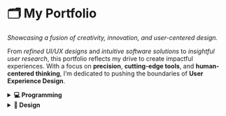 # 🗂️ **My Portfolio**

*Showcasing a fusion of creativity, innovation, and user-centered design.*  

From *refined UI/UX designs* and *intuitive software solutions* to *insightful user research*, this portfolio reflects my drive to create impactful experiences. With a focus on **precision**, **cutting-edge tools**, and **human-centered thinking**, I’m dedicated to pushing the boundaries of **User Experience Design**.

<details>
  <summary><strong>💻 Programming</strong></summary>

  <br/>

<details>
  <summary><strong>1️⃣ Jalgorithm</strong></summary>

  <img src="images/jalgorithm.webp" width="250" style="border-radius: 50%;"/>

  **Description:**  
  Jalgorithm is a Java-based, open-source library that provides implementations of various algorithms and data structures. Designed for students, developers, and educators, it is both an educational resource and a practical tool for algorithmic problem-solving. The project has been published as a Java library, making it accessible for direct integration into Java applications. Its open-source nature has encouraged contributions, adding to its utility and robustness.

  **Technologies Used:**  
  - **Java:** For implementing data structures, algorithms, and creating the published library.  

  **Key Features:**  
  - **Comprehensive Algorithm Implementations:** Includes sorting, searching, and graph algorithms.  
  - **Data Structure Examples:** Implements data structures like stacks, queues, and trees.  
  - **Educational Focus:** Clean, well-documented code and examples tailored for learning and understanding.  
  - **Open Source with Contributions:** Actively maintained with community contributions.  
  - **Published Library:** Available as a Java library for seamless integration into projects.  

  **Links:**  
  - [**View on GitHub**](https://github.com/mohammadkarbalaee/jalgorithm)  
  - [**Live Demo**](https://youtu.be/0YPAG9GCBn8?si=6RAGI3SYNWHZKUxo)  

</details>


<details>
  <summary><strong>2️⃣ Python Turtle Game</strong></summary>

  <img src="images/turtle.webp" width="250" style="border-radius: 50%;"/>

  **Description:**  
  This repository contains fun and interactive games built using Python's `turtle` module. It showcases the creative use of turtle graphics to develop engaging, visually appealing, and educational projects. The collection includes games that are easy to understand and play, making it a perfect resource for beginners looking to learn Python programming through hands-on examples.

  **Technologies Used:**  
  - **Python:** For creating interactive games using the `turtle` library.  

  **Key Features:**  
  - **Interactive Games:** Engaging projects like dice-based games and more, created with the `turtle` library.  
  - **Beginner-Friendly Code:** Simplified logic and clear comments to aid learning and understanding.  
  - **Educational Focus:** Designed to teach Python programming concepts interactively.  
  - **Graphical Outputs:** Utilizes Python's turtle graphics for vibrant and visually appealing game designs.  

  **Links:**  
  - [**View on GitHub**](https://github.com/mohammadkarbalaee/python-turtle)  

</details>


<details>
  <summary><strong>3️⃣ Roshan AI Landing Pages</strong></summary>

  <img src="images/roshan/5.png" width="500"/> 
  <img src="images/roshan/2.png" width="500"/>
  <img src="images/roshan/4.png" width="500"/>
  <img src="images/roshan/3.png" width="500"/>



  **Description:**  
  This project involves designing and developing engaging landing pages for Roshan AI's products. The landing pages are crafted to highlight the innovative features of the products, ensuring a visually appealing and user-friendly experience. These pages focus on showcasing Roshan AI's cutting-edge solutions effectively while maintaining brand consistency.

  **Technologies Used:**  
  - **React.js:** For creating dynamic and interactive user interfaces.  
  - **HTML, CSS, JavaScript:** For building the structure, styling, and interactivity of the pages.

  **Key Features:**  
  - **Responsive Design:** Optimized for all devices, ensuring seamless user experience across desktops, tablets, and smartphones.  
  - **Engaging Layouts:** Clean and modern UI/UX design to attract and retain users' attention.  
  - **Focus on Conversion:** Strategically designed to enhance user interaction and product inquiries.  
  - **SEO Optimized:** Implemented best practices to improve visibility and search rankings.

  **Links:**  
  - [**Roshan AI**](https://www.roshan-ai.ir/)  
  - [**Alefba Product Page**](https://www.roshan-ai.ir/alefba/)  
  - [**Harf Product Page**](https://www.roshan-ai.ir/harf/)  
  - [**GitHub Repository**](https://github.com/roshan-research/roshan-research.github.io)  

  **Demo Videos:**  
  - [**Demo 1: Overview of Roshan AI**](https://drive.google.com/file/d/1pcAv90jp3iuqhNJhAV2LgCVHFauo3vna/view?usp=sharing)  
  - [**Demo 2: Alefba Product Features**](https://drive.google.com/file/d/1c45d7mWXTsvfe_U8KlxOPQEmaekgHlAe/view?usp=sharing)  
  - [**Demo 3: Harf Product Features**](https://drive.google.com/file/d/1kxM846cSILGQ2Hi5Vkq-qLceEHBYqypJ/view?usp=sharing)  
  - [**Demo 4: Audio Player**](https://drive.google.com/file/d/1ApYqqwPox26nyVO08uBvBDxYG8NXaTnm/view?usp=sharing)  

</details>

<details>
  <summary><strong>4️⃣ API Documentation Website</strong></summary>

  <img src="images/roshan/docs.png" width="500"/> 


  **Description:**  
  This project involves creating a comprehensive API documentation website for the Alefba product, a part of Roshan AI. The website is designed to provide developers with clear, detailed, and easy-to-navigate documentation, enabling seamless integration with Alefba's APIs. It focuses on usability, ensuring that developers can quickly find the information they need.

  **Technologies Used:**  
  - **React.js:** For building a dynamic and responsive user interface.  
  - **Markdown and HTML:** For structuring and presenting the documentation content.  
  - **CSS and JavaScript:** For styling and interactivity.  
  - **API Integration:** Connected with live API endpoints for interactive documentation.

  **Key Features:**  
  - **Interactive Documentation:** Includes live examples and endpoints for real-time API testing.  
  - **Searchable Content:** Quick search functionality to help developers find specific sections or endpoints.  
  - **Developer-Friendly Design:** Clean and minimal UI to maximize focus on the documentation.  
  - **Responsive and Accessible:** Optimized for both desktop and mobile viewing.  
  - **Mobile-Friendly:** Fully functional and user-friendly on smaller screens.  


  **Links:**  
  - [**Github Repository**](https://github.com/roshan-research/docs)
  - [**Alefba API Documentation**](https://www.roshan-ai.ir/docs/alefba)  

  **Demo Video:**  
  - [**Desktop Demo**](https://drive.google.com/file/d/1oFs2yBYRiGSs6AMe6PDOsrzT9r80XxTR/view?usp=sharing)
  - [**Mobile Demo**](https://drive.google.com/file/d/1yBu1gYKSHttEANgKGDraRgsey33EaIgt/view?usp=sharing)    

</details>

<details>
  <summary><strong>5️⃣ Flutter Modal Date Picker</strong></summary>

  <img src="https://raw.githubusercontent.com/muhammadkarbalaee/flutter_modal_date_picker/master/document/v0.1.0.gif" width="250"/> 

  **Description:**  
  This project is a Flutter package that provides a customizable modal date picker widget for Flutter applications. The package is designed to offer an intuitive and modern user interface for date selection, enhancing the user experience in apps that require scheduling, calendar functionality, or date inputs. It’s available on Pub.dev and GitHub for developers to integrate seamlessly into their Flutter projects.

  **Technologies Used:**  
  - **Flutter:** For developing a cross-platform package.  
  - **Dart:** The programming language used to build the package.  

  **Key Features:**  
  - **Customizable UI:** Easily adjustable to match the application's theme and style.  
  - **Responsive Design:** Works seamlessly across devices, including mobile and tablets.  
  - **User-Friendly:** Intuitive modal design for easy date selection.  
  - **Open Source:** Actively maintained with community contributions encouraged.  
  - **Pub.dev Integration:** Easy installation and use in any Flutter project.  

  **Links:**  
  - [**GitHub Repository**](https://github.com/mohammadkarbalaee/flutter_modal_date_picker)  
  - [**Pub.dev Package**](https://pub.dev/packages/flutter_modal_date_picker)  

</details>

<details>
  <summary><strong>6️⃣ Particle Systems Visualization</strong></summary>

  <img src="images/particle.png" width="500"/> 

  **Description:**  
  This project is a web-based interactive particle systems visualization. It demonstrates the principles of particle systems used in computer graphics and simulations, showcasing dynamic animations and effects. Built using HTML, CSS, and JavaScript, the project offers an engaging and visually appealing example of how particle systems can be implemented for educational or creative purposes.

  **Technologies Used:**  
  - **HTML, CSS, JavaScript:** For creating and styling the interactive particle effects.  
  - **Canvas API:** Utilized for rendering high-performance graphics directly in the browser.  

  **Key Features:**  
  - **Dynamic Particle Effects:** Includes animations such as explosions, trails, and gravity effects.  
  - **Interactive Visualization:** Allows users to interact with the particles for an immersive experience.  
  - **Educational Purpose:** Demonstrates the core concepts of particle systems for learning and exploration.  
  - **Browser-Based:** Fully functional without requiring any additional installations.  

  **Links:**  
  - [**Live Demo**](https://mohammadkarbalaee.github.io/particle-systems/)  
  - [**GitHub Repository**](https://github.com/mohammadkarbalaee/particle-systems)  

  **Demo Video:**  
  - [**Watch the Demo**](https://drive.google.com/file/d/1NXvE9SiOB6QPMM7BsW3nTkj3tcv2TVnW/view?usp=sharing)  

</details>

<details>
  <summary><strong>7️⃣ Suffix Tree Visualizer</strong></summary>

  <img src="images/suffix.png" width="500"/> 

  **Description:**  
  This project provides a visual representation of suffix trees, a powerful data structure used in string processing and computational biology. The interactive visualizer is designed to help users understand the construction and functionality of suffix trees, making it an excellent tool for educational purposes. The project is built using web technologies to offer a seamless and responsive user experience.

  **Technologies Used:**  
  - **HTML, CSS, JavaScript:** For creating the web-based interface and interactivity.  
  - **SVG Graphics:** For rendering clean and scalable visualizations of suffix trees.  

  **Key Features:**  
  - **Interactive Visualization:** Allows users to input strings and see real-time construction of suffix trees.  
  - **Educational Focus:** Simplifies complex concepts for students and professionals.  
  - **Responsive Design:** Optimized for desktop and mobile devices.  
  - **String Processing Applications:** Highlights the real-world use cases of suffix trees in areas like DNA sequencing and pattern matching.

  **Links:**  
  - [**Live Visualizer**](https://mohammadkarbalaee.github.io/suffix-tree/website/visualizer/)  
  - [**GitHub Repository**](https://github.com/mohammadkarbalaee/suffix-tree)  

  **Demo Video:**  
  - [**Watch the Demo**](https://drive.google.com/file/d/1sxnE70DV_hVU4oQ4NZBIVW-GRaGa0YnC/view?usp=sharing)  

</details>



</details>



<details>
  <summary><strong>🎨 Design</strong></summary>

</details>


